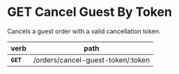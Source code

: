 # GET Cancel Guest By Token

Cancels a guest order with a valid cancellation token.

| verb      | path                              |
| --------- | --------------------------------- |
| **`GET`** | /orders/cancel-guest-token/:token |
